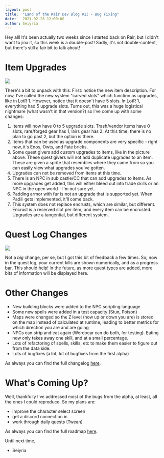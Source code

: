 ```yaml
---
layout: post
title:  "Land of the Rair Dev Blog #13 - Bug Fixing"
date:   2021-02-26 12:00:00
author: Seiyria
---
```


Hey all! It's been actually two weeks since I started back on Rair, but I didn't want to jinx it, so this week is a double-post! Sadly, it's not double-content, but there's still a fair bit to talk about!

# Item Upgrades

![](https://i.imgur.com/cpdyaPv.png)

There's a bit to unpack with this. First: notice the new item description. For now, I've called the new system "carved slots" which function as upgrades, like in LotR 1. However, notice that it doesn't have 5 slots. In LotR 1, everything had 5 upgrade slots. Turns out, this was a huge logistical nightmare (what wasn't in that version?) so I've come up with some changes:

1. Items will now have 0 to 5 upgrade slots. Trash/vendor items have 0 slots, rare/forged gear has 1, lairs gear has 2. At this time, there is no plan to go past 2, but the option is there.
2. Items that can be used as upgrade components are very specific - right now, it's Enos, Owts, and Fate bricks. 
3. Some quest givers add custom upgrades to items, like in the picture above. These quest givers will not add duplicate upgrades to an item. These are given a sprite that resembles where they came from so you can easily view what upgrades you've gotten.
4. Upgrades can not be removed from items at this time.
5. There is an NPC in sub castle/CC that can add upgrades to items. As more upgrades get added, this will either bleed out into trade skills or an NPC in the open world - I'm not sure yet.
6. Padding armor with fur is not an upgrade that is supported yet. When Padili gets implemented, it'll come back.
7. This system does not replace encrusts, which are similar, but different. Encrust is a reserved slot per item, and every item can be encrusted. Upgrades are a tangential, but different system.

# Quest Log Changes

![](https://i.imgur.com/aPIUz3I.png)

Not a _big_ change, per se, but I got this bit of feedback a few times. So, now in the quest log, your current kills are shown numerically, and as a progress bar. This should help! In the future, as more quest types are added, more bits of information will be displayed here.

# Other Changes

* New building blocks were added to the NPC scripting language
* Some new spells were added in a test capacity (Stun, Poison)
* Maps were changed so the Z level (how up or down you are) is stored on the map instead of calculated at runtime, leading to better metrics for which direction you are and are going
* NPCs can strip and eat again (Werebear can do both, for testing). Eating now only takes away one skill, and at a small percentage.
* Lots of refactoring of spells, skills, etc to make them easier to figure out from the data side.
* Lots of bugfixes (a lot, lot of bugfixes from the first alpha)

As always you can find the full changelog [here](https://github.com/LandOfTheRair/LandOfTheRair/blob/master/CHANGELOG.md).

# What's Coming Up?

Well, thankfully I've addressed most of the bugs from the alpha, at least, all the ones I could reproduce. So my plans are:

- improve the character select screen
- get a discord connection in
- work through daily quests (Twean)

As always you can find the full roadmap [here](https://github.com/LandOfTheRair/LandOfTheRair/projects/2).

Until next time,

- Seiyria
